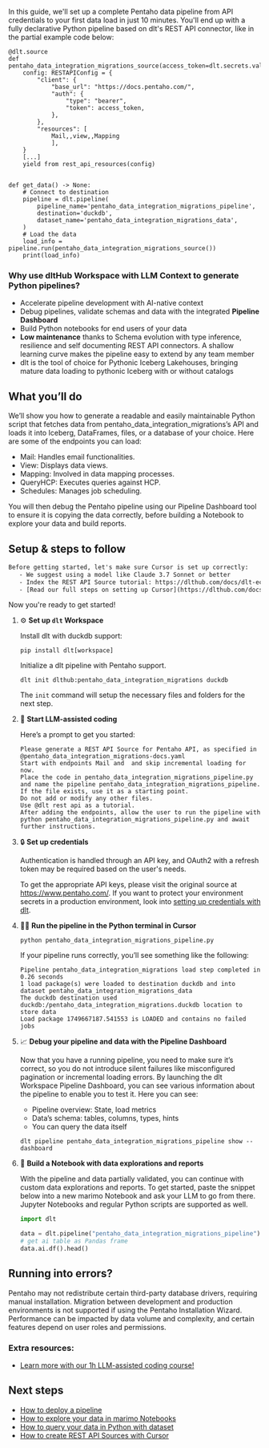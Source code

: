 In this guide, we'll set up a complete Pentaho data pipeline from API credentials to your first data load in just 10 minutes. You'll end up with a fully declarative Python pipeline based on dlt's REST API connector, like in the partial example code below:

```python-outcome
@dlt.source
def pentaho_data_integration_migrations_source(access_token=dlt.secrets.value):
    config: RESTAPIConfig = {
        "client": {
            "base_url": "https://docs.pentaho.com/",
            "auth": {
                "type": "bearer",
                "token": access_token,
            },
        },
        "resources": [
            Mail,,view,,Mapping
            ],
    }
    [...]
    yield from rest_api_resources(config)


def get_data() -> None:
    # Connect to destination
    pipeline = dlt.pipeline(
        pipeline_name='pentaho_data_integration_migrations_pipeline',
        destination='duckdb',
        dataset_name='pentaho_data_integration_migrations_data', 
    )
    # Load the data
    load_info = pipeline.run(pentaho_data_integration_migrations_source())
    print(load_info) 
```

### Why use dltHub Workspace with LLM Context to generate Python pipelines?

- Accelerate pipeline development with AI-native context
- Debug pipelines, validate schemas and data with the integrated **Pipeline Dashboard**
- Build Python notebooks for end users of your data
- **Low maintenance** thanks to Schema evolution with type inference, resilience and self documenting REST API connectors. A shallow learning curve makes the pipeline easy to extend by any team member
- dlt is the tool of choice for Pythonic Iceberg Lakehouses, bringing mature data loading to pythonic Iceberg with or without catalogs

## What you’ll do

We’ll show you how to generate a readable and easily maintainable Python script that fetches data from pentaho_data_integration_migrations’s API and loads it into Iceberg, DataFrames, files, or a database of your choice. Here are some of the endpoints you can load:

- Mail: Handles email functionalities.
- View: Displays data views.
- Mapping: Involved in data mapping processes.
- QueryHCP: Executes queries against HCP.
- Schedules: Manages job scheduling.

You will then debug the Pentaho pipeline using our Pipeline Dashboard tool to ensure it is copying the data correctly, before building a Notebook to explore your data and build reports.

## Setup & steps to follow

```default
Before getting started, let's make sure Cursor is set up correctly:
   - We suggest using a model like Claude 3.7 Sonnet or better
   - Index the REST API Source tutorial: https://dlthub.com/docs/dlt-ecosystem/verified-sources/rest_api/ and add it to context as **@dlt rest api**
   - [Read our full steps on setting up Cursor](https://dlthub.com/docs/dlt-ecosystem/llm-tooling/cursor-restapi#23-configuring-cursor-with-documentation)
```

Now you're ready to get started!

1. ⚙️ **Set up `dlt` Workspace**
    
    Install dlt with duckdb support:
    ```shell
    pip install dlt[workspace]
    ```

    Initialize a dlt pipeline with Pentaho support.
    ```shell
    dlt init dlthub:pentaho_data_integration_migrations duckdb
    ```

    The `init` command will setup the necessary files and folders for the next step.
    
2. 🤠 **Start LLM-assisted coding**
    
    Here’s a prompt to get you started:
    
    ```prompt
    Please generate a REST API Source for Pentaho API, as specified in @pentaho_data_integration_migrations-docs.yaml 
    Start with endpoints Mail and  and skip incremental loading for now. 
    Place the code in pentaho_data_integration_migrations_pipeline.py and name the pipeline pentaho_data_integration_migrations_pipeline. 
    If the file exists, use it as a starting point. 
    Do not add or modify any other files. 
    Use @dlt rest api as a tutorial. 
    After adding the endpoints, allow the user to run the pipeline with python pentaho_data_integration_migrations_pipeline.py and await further instructions.
    ```

    
3. 🔒 **Set up credentials** 
    
    Authentication is handled through an API key, and OAuth2 with a refresh token may be required based on the user's needs.
    
    To get the appropriate API keys, please visit the original source at https://www.pentaho.com/.
    If you want to protect your environment secrets in a production environment, look into [setting up credentials with dlt](https://dlthub.com/docs/walkthroughs/add_credentials).
    
4. 🏃‍♀️ **Run the pipeline in the Python terminal in Cursor**
    
    ```shell
    python pentaho_data_integration_migrations_pipeline.py
    ```
    
    If your pipeline runs correctly, you’ll see something like the following:
    
    ```shell
    Pipeline pentaho_data_integration_migrations load step completed in 0.26 seconds
    1 load package(s) were loaded to destination duckdb and into dataset pentaho_data_integration_migrations_data
    The duckdb destination used duckdb:/pentaho_data_integration_migrations.duckdb location to store data
    Load package 1749667187.541553 is LOADED and contains no failed jobs
    ```
    
5. 📈 **Debug your pipeline and data with the Pipeline Dashboard**

    Now that you have a running pipeline, you need to make sure it’s correct, so you do not introduce silent failures like misconfigured pagination or incremental loading errors. By launching the dlt Workspace Pipeline Dashboard, you can see various information about the pipeline to enable you to test it. Here you can see:
    - Pipeline overview: State, load metrics
    - Data’s schema: tables, columns, types, hints
    - You can query the data itself
    
    ```shell
    dlt pipeline pentaho_data_integration_migrations_pipeline show --dashboard
    ```
    
6. 🐍 **Build a Notebook with data explorations and reports**

    With the pipeline and data partially validated, you can continue with custom data explorations and reports. To get started, paste the snippet below into a new marimo Notebook and ask your LLM to go from there. Jupyter Notebooks and regular Python scripts are supported as well.

    
    ```python
    import dlt

   data = dlt.pipeline("pentaho_data_integration_migrations_pipeline").dataset()
   # get ai table as Pandas frame
   data.ai.df().head()
    ```

## Running into errors?

Pentaho may not redistribute certain third-party database drivers, requiring manual installation. Migration between development and production environments is not supported if using the Pentaho Installation Wizard. Performance can be impacted by data volume and complexity, and certain features depend on user roles and permissions.

### Extra resources:

- [Learn more with our 1h LLM-assisted coding course!](https://www.youtube.com/watch?v=GGid70rnJuM)

## Next steps

- [How to deploy a pipeline](https://dlthub.com/docs/walkthroughs/deploy-a-pipeline)
- [How to explore your data in marimo Notebooks](https://dlthub.com/docs/general-usage/dataset-access/marimo)
- [How to query your data in Python with dataset](https://dlthub.com/docs/general-usage/dataset-access/dataset)
- [How to create REST API Sources with Cursor](https://dlthub.com/docs/dlt-ecosystem/llm-tooling/cursor-restapi)